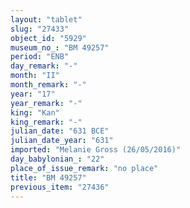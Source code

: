 ```yaml
---
layout: "tablet"
slug: "27433"
object_id: "5929"
museum_no_: "BM 49257"
period: "ENB"
day_remark: "-"
month: "II"
month_remark: "-"
year: "17"
year_remark: "-"
king: "Kan"
king_remark: "-"
julian_date: "631 BCE"
julian_date_year: "631"
imported: "Melanie Gross (26/05/2016)"
day_babylonian_: "22"
place_of_issue_remark: "no place"
title: "BM 49257"
previous_item: "27436"
---
```

